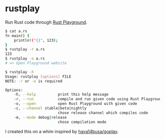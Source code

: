 # rustplay

Run Rust code through [Rust Playground](https://play.rust-lang.org/).

```sh
$ cat a.rs
fn main() {
    println!("{}", 123);
}
$ rustplay -r a.rs
123
$ rustplay -o a.rs
# => Open Playground website
```

```sh
$ rustplay -h
Usage: rustplay [options] FILE
NOTE: -r or -o is required

Options:
    -h, --help          print this help message
    -r, --run           compile and run given code using Rust Playground
    -o, --open          open Rust Playground with given code
    -c, --channel stable|beta|nightly
                        chose release channel which compiles code
    -m, --mode debug|release
                        chose compilation mode
```

I created this on a whim inspired by [haya14busa/goplay](https://github.com/haya14busa/goplay).
